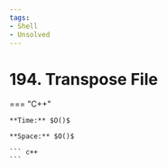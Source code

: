 ```yaml
---
tags:
- Shell
- Unsolved
---
```



# 194. Transpose File

=== "C++"

    **Time:** $O()$

    **Space:** $O()$

    ``` c++
    ```